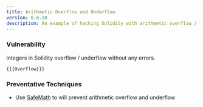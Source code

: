 ```yaml
---
title: Arithmetic Overflow and Underflow
version: 0.6.10
description: An example of hacking Solidity with arithmetic overflow / underflow
---
```


### Vulnerability

Integers in Solidity overflow / underflow without any errors.

```solidity
{{{Overflow}}}
```

### Preventative Techniques

- Use <a href="https://github.com/OpenZeppelin/openzeppelin-contracts/blob/master/contracts/math/SafeMath.sol" target="__blank">SafeMath</a> to will prevent arithmetic overflow and underflow
